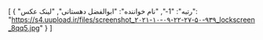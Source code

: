 [
  {
    "رتبه": "1-",
    "نام خواننده": "ابوالفضل دهستانی",
    "لینک عکس": "https://s4.uupload.ir/files/screenshot_۲۰۲۱-۱۰-۰۹-۲۲-۲۷-۵۰-۹۳۹_lockscreen_8qq5.jpg"
  }
]
